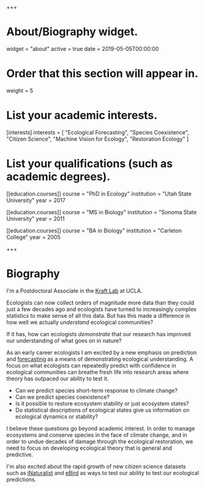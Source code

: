 +++
# About/Biography widget.
widget = "about"
active = true
date = 2019-05-05T00:00:00

# Order that this section will appear in.
weight = 5

# List your academic interests.
[interests]
  interests = [
    "Ecological Forecasting",
    "Species Coexistence",
    "Citizen Science", 
    "Machine Vision for Ecology", 
    "Restoration Ecology"
  ]

# List your qualifications (such as academic degrees).
[[education.courses]]
  course = "PhD in Ecology"
  institution = "Utah State University"
  year = 2017

[[education.courses]]
  course = "MS in Biology"
  institution = "Sonoma State University"
  year = 2011

[[education.courses]]
  course = "BA in Biology"
  institution = "Carleton College"
  year = 2005
 
+++

# Biography

I'm a Postdoctoral Associate in the [Kraft Lab](https://sites.lifesci.ucla.edu/eeb-kraft/) at UCLA.

Ecologists can now collect orders of magnitude more data than they could just a few decades ago and ecologists have turned to increasingly complex statistics to make sense of all this data.  But has this made a difference in how well we actually *understand* ecological communities? 

If it has, how can ecologists *demonstrate* that our research has improved our understanding of what goes on in nature? 

As an early career ecologists I am excited by a new emphasis on prediction and [forecasting](https://ecoforecast.org/book/) as a means of demonstrating ecological understanding. A focus on what ecologists can repeatedly predict with confidence in ecological communities can breathe fresh life into research areas where theory has outpaced our ability to test it.  

* Can we predict species short-term response to climate change?
* Can we predict species coexistence? 
* Is it possible to restore ecosystem stability or just ecosystem states? 
* Do statistical descriptions of ecological states give us information on ecological dynamics or stability? 

I believe these questions go beyond academic interest.  In order to manage ecosystems and conserve species in the face of climate change, and in order to undue decades of damage through the ecological restoration, we need to focus on developing ecological theory that is general and predictive. 

I'm also excited about the rapid growth of new citizen science datasets such as [iNaturalist](https://www.inaturalist.org/) and [eBird](https://www.ebird.org) as ways to test our ability to test our ecological predictions.  
